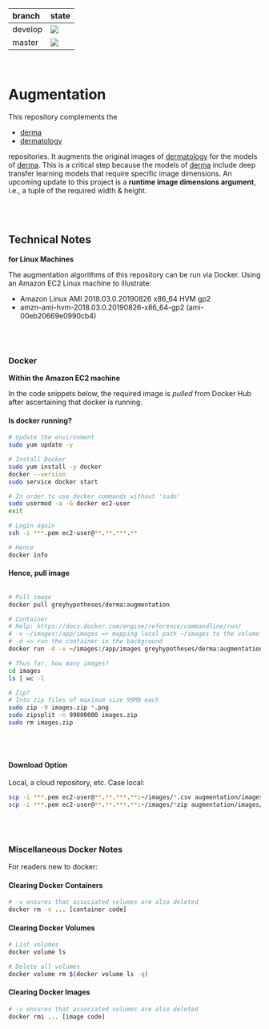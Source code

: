 branch|state
:---|:---
develop|![](https://github.com/greyhypotheses/augmentation/workflows/Derma%20Python%20Package/badge.svg?branch=develop)
master|![](https://github.com/greyhypotheses/augmentation/workflows/Derma%20Python%20Package/badge.svg?branch=master)

<br>

# Augmentation

This repository complements the

* [derma](https://github.com/greyhypotheses/derma)
* [dermatology](https://github.com/greyhypotheses/dermatology)

repositories. It augments the original images of [dermatology](https://github.com/greyhypotheses/dermatology) for the models of [derma](https://github.com/greyhypotheses/derma).  This is a critical step because the models of [derma](https://github.com/greyhypotheses/derma) include deep transfer learning models that require specific image dimensions.  An upcoming update to this project is a **runtime image dimensions argument**, i.e., a tuple of the required width & height.

<br>
<br>

## Technical Notes
**for Linux Machines**

The augmentation algorithms of this repository can be run via Docker.  Using an Amazon EC2 Linux machine to illustrate:
  * Amazon Linux AMI 2018.03.0.20190826 x86_64 HVM gp2
  * amzn-ami-hvm-2018.03.0.20190826-x86_64-gp2 (ami-00eb20669e0990cb4)

<br>
<br>

### Docker

**Within the Amazon EC2 machine**

In the code snippets below, the required image is *pulled* from Docker Hub after ascertaining that docker is running.

#### Is docker running?

```bash
# Update the environment
sudo yum update -y

# Install Docker
sudo yum install -y docker
docker --version
sudo service docker start

# In order to use docker commands without 'sudo'
sudo usermod -a -G docker ec2-user
exit

# Login again
ssh -i ***.pem ec2-user@**.**.***.**

# Hence
docker info

```

#### Hence, pull image

```bash

# Pull image
docker pull greyhypotheses/derma:augmentation

# Container
# Help: https://docs.docker.com/engine/reference/commandline/run/
# -v ~/images:/app/images => mapping local path ~/images to the volume of the container, i.e., /app/images
# -d => run the container in the background
docker run -d -v ~/images:/app/images greyhypotheses/derma:augmentation

# Thus far, how many images?
cd images
ls | wc -l

# Zip?
# Into zip files of maximum size 99MB each
sudo zip -9 images.zip *.png
sudo zipsplit -n 99000000 images.zip
sudo rm images.zip

```

<br>
<br>

#### Download Option

Local, a cloud repository, etc.  Case local:

```bash
scp -i ***.pem ec2-user@**.**.***.**:~/images/*.csv augmentation/images/
scp -i ***.pem ec2-user@**.**.***.**:~/images/*zip augmentation/images/
```

<br>
<br>

### Miscellaneous Docker Notes

For readers new to docker:

#### Clearing Docker Containers
```bash
# -v ensures that associated volumes are also deleted
docker rm -v ... [container code]
```

#### Clearing Docker Volumes

```bash
# List volumes
docker volume ls

# Delete all volumes
docker volume rm $(docker volume ls -q)
```

#### Clearing Docker Images
```bash
# -v ensures that associated volumes are also deleted
docker rmi ... [image code]
```
